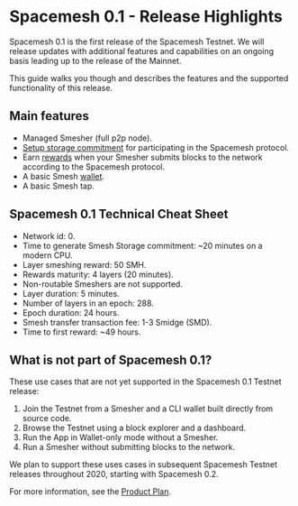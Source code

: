 # Spacemesh 0.1 - Release Highlights

Spacemesh 0.1 is the first release of the Spacemesh Testnet. We will release updates with additional features and capabilities on an ongoing basis leading up to the release of the Mainnet.

This guide walks you though and describes the features and the supported functionality of this release.

## Main features
- Managed Smesher (full p2p node).
- [Setup storage commitment](guide/setup.md) for participating in the Spacemesh protocol.
- Earn [rewards](rewards.md) when your Smesher submits blocks to the network according to the Spacemesh protocol.
- A basic Smesh [wallet](wallet.md).
- A basic Smesh tap.

## Spacemesh 0.1 Technical Cheat Sheet

- Network id: 0.
- Time to generate Smesh Storage commitment: ~20 minutes on a modern CPU.
- Layer smeshing reward: 50 SMH.
- Rewards maturity: 4 layers (20 minutes).
- Non-routable Smeshers are not supported.
- Layer duration: 5	minutes.
- Number of layers in an epoch:	288.
- Epoch duration: 24 hours.
- Smesh transfer transaction fee: 1-3 Smidge (SMD).
- Time to first reward: ~49 hours.

## What is not part of Spacemesh 0.1?

These use cases that are not yet supported in the Spacemesh 0.1 Testnet release:

1. Join the Testnet from a Smesher and a CLI wallet built directly from source code.
2. Browse the Testnet using a block explorer and a dashboard.
3. Run the App in Wallet-only mode without a Smesher.
4. Run a Smesher without submitting blocks to the network.

We plan to support these uses cases in subsequent Spacemesh Testnet releases throughout 2020, starting with Spacemesh 0.2.

For more information, see the [Product Plan](https://github.com/spacemeshos/product/blob/master/product_plan.md).
